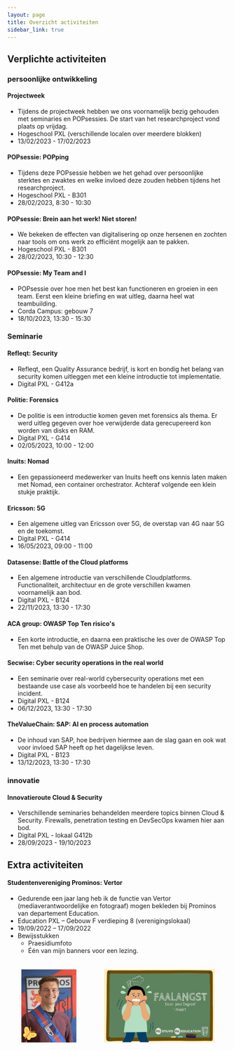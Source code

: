```yaml
---
layout: page
title: Overzicht activiteiten
sidebar_link: true
---
```


## Verplichte activiteiten

### persoonlijke ontwikkeling

<h4>Projectweek</h4>
<ul style="margin-top:0">
<li>Tijdens de projectweek hebben we ons voornamelijk bezig gehouden met seminaries en POPsessies. De start van het researchproject vond plaats op vrijdag.</li>
<li>Hogeschool PXL (verschillende localen over meerdere blokken)</li>
<li>13/02/2023 - 17/02/2023</li>
</ul>

<h4>POPsessie: POPping</h4>
<ul style="margin-top:0">
<li>Tijdens deze POPsessie hebben we het gehad over persoonlijke sterktes en zwaktes en welke invloed deze zouden hebben tijdens het researchproject.</li>
<li>Hogeschool PXL - B301</li>
<li>28/02/2023, 8:30 - 10:30</li>
</ul>

<h4>POPsessie: Brein aan het werk! Niet storen!</h4>
<ul style="margin-top:0">
<li>We bekeken de effecten van digitalisering op onze hersenen en zochten naar tools om ons werk zo efficiënt mogelijk aan te pakken.</li>
<li>Hogeschool PXL - B301</li>
<li>28/02/2023, 10:30 - 12:30</li>
</ul>

<h4>POPsessie: My Team and I</h4>
<ul style="margin-top:0">
<li>POPsessie over hoe men het best kan functioneren en groeien in een team. Eerst een kleine briefing en wat uitleg, daarna heel wat teambuilding.</li>
<li>Corda Campus: gebouw 7</li>
<li>18/10/2023, 13:30 - 15:30</li>
</ul>

### Seminarie

<h4>Refleqt: Security</h4>
<ul style="margin-top:0">
<li>Refleqt, een Quality Assurance bedrijf, is kort en bondig het belang van security komen uitleggen met een kleine introductie tot implementatie.</li>
<li>Digital PXL - G412a</li>
</ul>

<h4>Politie: Forensics</h4>
<ul style="margin-top:0">
<li>De politie is een introductie komen geven met forensics als thema. Er werd uitleg gegeven over hoe verwijderde data gerecupereerd kon worden van disks en RAM.</li>
<li>Digital PXL - G414</li>
<li>02/05/2023, 10:00 - 12:00</li>
</ul>

<h4>Inuits: Nomad</h4>
<ul style="margin-top:0">
<li>Een gepassioneerd medewerker van Inuits heeft ons kennis laten maken met Nomad, een container orchestrator. Achteraf volgende een klein stukje praktijk.</li>
</ul>

<h4>Ericsson: 5G</h4>
<ul style="margin-top:0">
<li>Een algemene uitleg van Ericsson over 5G, de overstap van 4G naar 5G en de toekomst.</li>
<li>Digital PXL - G414</li>
<li>16/05/2023, 09:00 - 11:00</li>
</ul>

<h4>Datasense: Battle of the Cloud platforms</h4>
<ul style="margin-top:0">
<li>Een algemene introductie van verschillende Cloudplatforms. Functionaliteit, architectuur en de grote verschillen kwamen voornamelijk aan bod.</li>
<li>Digital PXL - B124</li>
<li>22/11/2023, 13:30 - 17:30</li>
</ul>

<h4>ACA group: OWASP Top Ten risico's</h4>
<ul style="margin-top:0">
<li>Een korte introductie, en daarna een praktische les over de OWASP Top Ten met behulp van de OWASP Juice Shop.</li>
</ul>

<h4>Secwise: Cyber security operations in the real world</h4>
<ul style="margin-top:0">
<li>Een seminarie over real-world cybersecurity operations met een bestaande use case als voorbeeld hoe te handelen bij een security incident.</li>
<li>Digital PXL - B124</li>
<li>06/12/2023, 13:30 - 17:30</li>
</ul>

<h4>TheValueChain: SAP: AI en process automation</h4>
<ul style="margin-top:0">
<li>De inhoud van SAP, hoe bedrijven hiermee aan de slag gaan en ook wat voor invloed SAP heeft op het dagelijkse leven.</li>
<li>Digital PXL - B123</li>
<li>13/12/2023, 13:30 - 17:30</li>
</ul>

### innovatie

<h4>Innovatieroute Cloud & Security</h4>
<ul style="margin-top:0">
<li>Verschillende seminaries behandelden meerdere topics binnen Cloud & Security. Firewalls, penetration testing en DevSecOps kwamen hier aan bod.</li>
<li>Digital PXL - lokaal G412b</li>
<li>28/09/2023 - 19/10/2023</li>
</ul>

## Extra activiteiten

<div>
  <h4>Studentenvereniging Prominos: Vertor</h4>
  <ul style="margin-top:0">
    <li>Gedurende een jaar lang heb ik de functie van Vertor (mediaverantwoordelijke en fotograaf) mogen bekleden bij Prominos van departement Education.</li>
    <li>Education PXL – Gebouw F verdieping 8 (verenigingslokaal)</li>
    <li>19/09/2022 – 17/09/2022</li>
    <li>Bewijsstukken
      <ul>
        <li>Praesidiumfoto</li>
        <li>Één van mijn banners voor een lezing.</li>
      </ul>
    </li>
  </ul>
  <div style="display: flex; justify-content: space-around;">
    <img src="images/vertor.png" alt="Vertor" style="width: 25%; margin: 20px;">
    <img src="images/faalangst.png" alt="Faalangst" style="width: 50%; margin: 20px;">
  </div>
</div>
